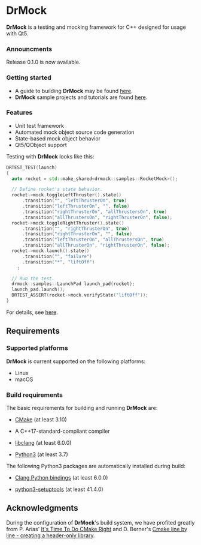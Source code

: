<!-- 
Copyright 2019 Ole Kliemann, Malte Kliemann

This file is part of DrMock.

DrMock is free software: you can redistribute it and/or modify it
under the terms of the GNU General Public License as published by
the Free Software Foundation, either version 3 of the License, or
(at your option) any later version.

DrMock is distributed in the hope that it will be useful, but
WITHOUT ANY WARRANTY; without even the implied warranty of
MERCHANTABILITY or FITNESS FOR A PARTICULAR PURPOSE.  See the GNU
General Public License for more details.

You should have received a copy of the GNU General Public License
along with DrMock.  If not, see <https://www.gnu.org/licenses/>.
-->

# DrMock

**DrMock** is a testing and mocking framework for C++ designed for usage
with Qt5.

### Announcments

Release 0.1.0 is now available.

### Getting started

* A guide to building **DrMock** may be found [here](docs/build.md).
* **DrMock** sample projects and tutorials are found
  [here](docs/tutorial.md).

### Features

* Unit test framework
* Automated mock object source code generation
* State-based mock object behavior
* Qt5/QObject support 

Testing with **DrMock** looks like this:
```cpp
DRTEST_TEST(launch)
{
  auto rocket = std::make_shared<drmock::samples::RocketMock>();

  // Define rocket's state behavior.
  rocket->mock.toggleLeftThruster().state()
      .transition("", "leftThrusterOn", true)
      .transition("leftThrusterOn", "", false)
      .transition("rightThrusterOn", "allThrustersOn", true)
      .transition("allThrustersOn", "rightThrusterOn", false);
  rocket->mock.toggleRightThruster().state()
      .transition("", "rightThrusterOn", true)
      .transition("rightThrusterOn", "", false)
      .transition("leftThrusterOn", "allThrustersOn", true)
      .transition("allThrusterOn", "rightThrusterOn", false);
  rocket->mock.launch().state()
      .transition("", "failure")
      .transition("*", "liftOff")
    ;

  // Run the test.
  drmock::samples::LaunchPad launch_pad{rocket};
  launch_pad.launch();
  DRTEST_ASSERT(rocket->mock.verifyState("liftOff"));
}
```
For details, see [here](docs/tutorial.md).

## Requirements

### Supported platforms

**DrMock** is current supported on the following platforms:

* Linux
* macOS

### Build requirements

The basic requirements for building and running **DrMock** are:

* [CMake](https://cmake.org) (at least 3.10)

* A C++17-standard-compliant compiler

* [libclang](http://llvm.org/git/clang) (at least 6.0.0)

* [Python3](https://www.python.org) (at least 3.7)

The following Python3 packages are automatically installed during build:

* [Clang Python bindings](https://github.com/llvm-mirror/clang/tree/master/bindings/python) 
  (at least 6.0.0)

* [python3-setuptools](https://pypi.org/project/setuptools) (at least 41.4.0)

## Acknowledgments

During the configuration of **DrMock**'s build system, we have profited
greatly from P. Arias' 
[It's Time To Do CMake Right](https://pabloariasal.github.io/2018/02/19/its-time-to-do-cmake-right/) 
and D. Berner's 
[Cmake line by line - creating a header-only library](http://dominikberner.ch/cmake-interface-lib/).
